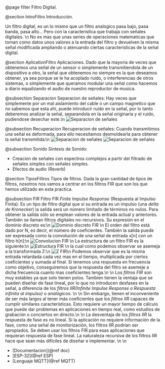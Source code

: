 @page filter Filtro Digital.

@section IntroFiltro Introducción.

Un filtro digital, es un lo mismo que un filtro analogico pasa bajo, pasa banda, pasa alto... Pero con la caracteristica que trabaja con señales digitales. \n
No es mas que unas series de operaciones matematicas que toman como datos unos valores a la entrada del filtro y devuelven la misma señal modificada ampliando o atenuando ciertas caracteristicas de la señal digital.


@section AplicationFiltro Aplicaciones.
Dado que la mayoria de veces que obtenemos una señal de un sensor o simplemente transmitiendola de un dispositivo a otro, la señal que obtenemos no siempre es la que deseamos obtener, ya sea porque se le ha acoplado ruido, o interferencias de otros sistemas, o simplemente que queramos modular una señal como hacemos a diario equalizando el audio de nuestro reproductor de musica.

@subsection Separacion Separacion de señales:
Hay veces que simplemente por un mal aislamiento del cable o un campo magnetico que no sabemos que esta ahi, puede introducir ruido en la señal, por lo tanto deberemos analizar la señal, separandola en la señal originaria y el ruido, pudiendose desechar este.\n
![Separacion de señales](E:\Repositorios\Github\INSTRUMENTACION-AVANZADA\IOT\Doc_Images\fir.jpg "Separacion de Ruido")

@subsection Recuperacion Recuperacion de señales:
Cuando transmitimos una señal es deformada, para ello necesitamos desmoldearla para obtener la señal transmitida:\n
![Separacion de señales](E:\Repositorios\Github\INSTRUMENTACION-AVANZADA\IOT\Doc_Images\recuperacion1.jpg "Recuperación de Señales parte 1")
![Separacion de señales](E:\Repositorios\Github\INSTRUMENTACION-AVANZADA\IOT\Doc_Images\recuperacion2.jpg "Recuperación de Señales parte 2")

@subsection Sonido Sintesis de Sonido:
* Creacion de señales con espectros complejos a partir del filtrado de señales simples con señales simples.
* Efectos de audio (Reverb)

@section TiposFiltros Tipos de filtros.
Dada la gran cantidad de tipos de filtros, nosotros nos vamos a centrar en los filtros FIR que son los que hemos utilizado en esta practica.

@subsection FIR Filtro FIR *Finite Impulse Response* (Respuesta al Impulso Finita):
Es un tipo de filtro digital que si su entrada es un impulso (una *delta de Kronecker*) la salida será un número limitado de términos no nulos. Para obtener la salida sólo se emplean valores de la entrada actual y anteriores. También se llaman filtros digitales no-recursivos. Su expresión en el dominio discreto es:\n
![Dominio discreto FIR](E:\Repositorios\Github\INSTRUMENTACION-AVANZADA\IOT\Doc_Images\FIR-DISC.jpg "Dominio Discreto filtro FIR")
\n
El orden del filtro está dado por N, es decir, el número de coeficientes. También la salida puede ser expresada como la convolución de una señal de entrada x[n] con un filtro h[n]:\n
![Convolucion FIR](E:\Repositorios\Github\INSTRUMENTACION-AVANZADA\IOT\Doc_Images\convolucion-fir.jpg "Convolucion FIR")
\n
La estructura de un filtro FIR es la siguiente:\n
![Estructura FIR](E:\Repositorios\Github\INSTRUMENTACION-AVANZADA\IOT\Doc_Images\Estructura-FIR.jpg "Estructura FIR")
\n
la cual como podemos observar se asemeja a la transformada Z:\n
![Z FIR](E:\Repositorios\Github\INSTRUMENTACION-AVANZADA\IOT\Doc_Images\Z.jpg "Z FIR")\n
Podemos observar que es la misma entrada retardada cada vez mas en el tiempo, multiplicada por ciertos coeficientes y sumada al final. Si tenemos una respuesta en frecuencia como objetivo, conseguiremos que la respuesta del filtro se asemeje a dicha frecuencia cuanto mas coeficientes tenga.\n \n
Los *filtros FIR* son muy estables ya que solo tienen polos. Tambien tienen la ventaja que se pueden diseñar de fase lineal, por lo que no introducen desfases en la señal, a diferencia de los *filtros IIR(Infinite Impulse Response o Respuesta infinita al impulso)* o *analógicos*. \n \n
Sin embargo, tienen el inconveniente de ser más largos al tener más coeficientes que los *filtros IIR* capaces de cumplir similares características. Esto requiere un mayor tiempo de cálculo que puede dar problemas en aplicaciones en tiempo real, como estudios de grabación o conciertos en directo.\n \n
La desventaja de los *filtros IIR* la respuesta de fase es no lineal. Si la aplicación no requiere información de la fase, como una señal de monitorización, los filtros IIR podrían ser apropiados. Se deben usar los filtros FIR para esas aplicaciones que requieran respuesta de fase lineal. La naturaleza recursiva de los filtros IIR hace que sean más difíciles de diseñar e implementar. \n \n



* [Documentacion](@ref doc)
* [ESP-32](@ref ESP)
* [Lenguaje MQTT](@ref MQTT)